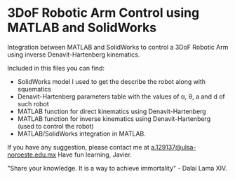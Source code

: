 # 3DoF Robotic Arm Control using MATLAB and SolidWorks

Integration between MATLAB and SolidWorks to control a 3DoF Robotic Arm using inverse Denavit-Hartenberg kinematics.

Included in this files you can find:
  - SolidWorks model I used to get the describe the robot along with squematics
  - Denavit-Hartenberg parameters table with the values of α, θ, a and d of such robot
  - MATLAB function for direct kinematics using Denavit-Hartenberg
  - MATLAB function for inverse kinematics using Denavit-Hartenberg (used to control the robot)
  - MATLAB/SolidWorks integration in MATLAB.
  
If you have any suggestion, please contact me at a.129137@ulsa-noroeste.edu.mx
Have fun learning,
Javier.

"Share your knowledge. It is a way to achieve immortality" - Dalai Lama XIV.

